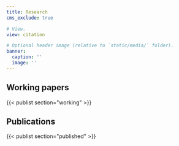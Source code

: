 ```yaml
---
title: Research
cms_exclude: true

# View.
view: citation

# Optional header image (relative to `static/media/` folder).
banner:
  caption: ''
  image: ''
---
```


## Working papers
{{< publist section="working" >}}

## Publications
{{< publist section="published" >}}